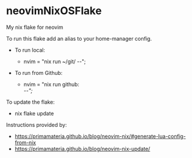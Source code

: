 # neovimNixOSFlake
My nix flake for neovim

To run this flake add an alias to your home-manager config.

- To run local:
    - nvim = "nix run ~/git/<location> --";

- To run from Github:
    - nvim = "nix run github:<address> --";

To update the flake:

- nix flake update

Instructions provided by:
- https://primamateria.github.io/blog/neovim-nix/#generate-lua-config-from-nix
- https://primamateria.github.io/blog/neovim-nix-update/
